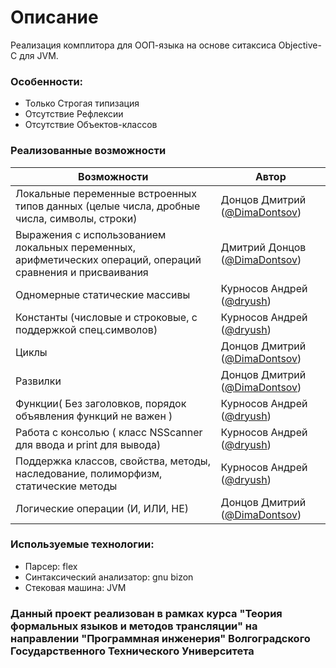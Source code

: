 # Описание
Реализация комплитора для ООП-языка на основе ситаксиса Objective-C для JVM.

### Особенности:
- Только Строгая типизация 
- Отсутствие Рефлексии
- Отсутствие Объектов-классов

### Реализованные возможности

Возможности  |  Автор
------------- |--------
Локальные переменные встроенных типов данных (целые числа, дробные числа, символы, строки) | Донцов Дмитрий ([@DimaDontsov](https://github.com/DimaDontsov))
Выражения с использованием локальных переменных, арифметических операций, операций сравнения и присваивания | Дмитрий Донцов ([@DimaDontsov](https://github.com/DimaDontsov))
Одномерные статические массивы | Курносов Андрей ([@dryush](https://github.com/dryush))
Константы (числовые и строковые, с поддержкой спец.символов) | Курносов Андрей ([@dryush](https://github.com/dryush))
Циклы | Донцов Дмитрий ([@DimaDontsov](https://github.com/DimaDontsov))
Развилки | Донцов Дмитрий ([@DimaDontsov](https://github.com/DimaDontsov))
Функции( Без заголовков, порядок объявления функций не важен ) | Курносов Андрей ([@dryush](https://github.com/dryush))
Работа с консолью ( класс NSScanner для ввода и print для вывода) | Курносов Андрей ([@dryush](https://github.com/dryush))
Поддержка классов, свойства, методы, наследование, полиморфизм, статические методы | Курносов Андрей ([@dryush](https://github.com/dryush))
Логические операции (И, ИЛИ, НЕ) | Донцов Дмитрий ([@DimaDontsov](https://github.com/DimaDontsov))

### Используемые технологии: 
- Парсер: flex
- Синтаксический анализатор: gnu bizon
- Стековая машина: JVM

### Данный проект реализован в рамках курса "Теория формальных языков и методов трансляции" на направлении "Программная инженерия" Волгоградского Государственного Технического Университета
